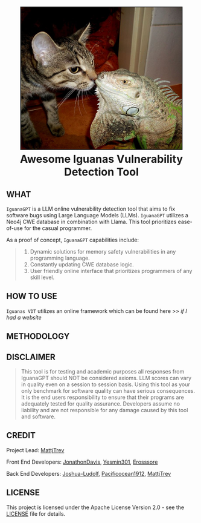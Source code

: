 <h1 align="center">
<br>
<img src=/files/awesome-iguanas.jpg height="375" border="2px solid #000000">
<br>
Awesome Iguanas Vulnerability Detection Tool
</h1>


## WHAT

  `IguanaGPT` is a LLM online vulnerability detection tool that aims to fix software bugs using Large Language Models (LLMs). `IguanaGPT` utilizes a Neo4j CWE database in combination with Llama. This tool prioritizes ease-of-use for the casual programmer.

  As a proof of concept, `IguanaGPT` capabilities include:

  >  1. Dynamic solutions for memory safety vulnerabilities in any programming language.
  >  2. Constantly updating CWE database logic.
  >  3. User friendly online interface that prioritizes programmers of any skill level. 

## HOW TO USE

  `Iguanas VDT` utilizes an online framework which can be found here >> <i>if I had a website</i>

## METHODOLOGY

## DISCLAIMER

  > This tool is for testing and academic purposes all responses from IguanaGPT should NOT be considered axioms.
  > LLM scores can vary in quality even on a session to session basis. Using this tool 
  > as your only benchmark for software quality can have serious consequences. It is the
  > end users responsibility to ensure that their programs are adequately tested for quality assurance.
  > Developers assume no liability and are not responsible for any damage caused by this tool and software.

## CREDIT

Project Lead: [MattjTrev](https://github.com/MattjTrev)

Front End Developers: [JonathonDavis](https://github.com/JonathanDavis), [Yesmin301](https://github.com/Yesmin301), [Erosssore](https://github.com/Erosssore)

Back End Developers: [Joshua-Ludolf](https://github.com/Joshua-Ludolf), [Pacificocean1912](https://github.com/Pacificocean1912), [MattjTrev](https://github.com/MattjTrev)

## LICENSE
This project is licensed under the Apache License Version 2.0 - see the [LICENSE](LICENSE) file for details.
